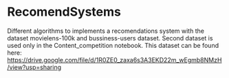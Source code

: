 # RecomendSystems

Different algorithms to implements a recomendations system with the dataset movielens-100k and bussiness-users dataset. Second dataset is used only in the Content_competition notebook. This dataset can be found here: https://drive.google.com/file/d/1R0ZE0_zaxa6s3A3EKD22m_wEgmb8NMzH/view?usp=sharing
